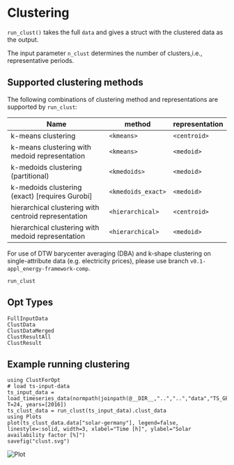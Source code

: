 # Clustering

`run_clust()` takes the full `data` and gives a struct with the clustered data as the output.   

The input parameter `n_clust` determines the number of clusters,i.e., representative periods.

## Supported clustering methods

The following combinations of clustering method and representations are supported by `run_clust`:

Name | method | representation
---- | --------------- | -----------------------
k-means clustering | `<kmeans>` | `<centroid>`
k-means clustering with medoid representation | `<kmeans>` | `<medoid>`
k-medoids clustering (partitional) | `<kmedoids>` | `<medoid>`
k-medoids clustering (exact) [requires Gurobi] | `<kmedoids_exact>` | `<medoid>`
hierarchical clustering with centroid representation | `<hierarchical>` | `<centroid>`
hierarchical clustering with medoid representation | `<hierarchical>` | `<medoid>`

For use of DTW barycenter averaging (DBA) and k-shape clustering on single-attribute data (e.g. electricity prices), please use branch `v0.1-appl_energy-framework-comp`.

```@docs
run_clust
```

## Opt Types
```@docs
FullInputData
ClustData
ClustDataMerged
ClustResultAll
ClustResult
```

## Example running clustering
```@example
using ClustForOpt
# load ts-input-data
ts_input_data = load_timeseries_data(normpath(joinpath(@__DIR__,"..","..","data","TS_GER_1")); T=24, years=[2016])
ts_clust_data = run_clust(ts_input_data).clust_data
using Plots
plot(ts_clust_data.data["solar-germany"], legend=false, linestyle=:solid, width=3, xlabel="Time [h]", ylabel="Solar availability factor [%]")
savefig("clust.svg")
```
![Plot](clust.svg)
